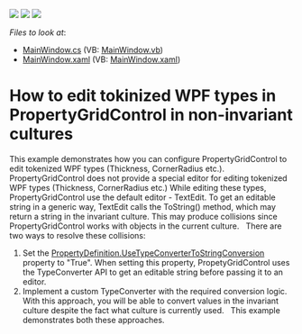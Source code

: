 <!-- default badges list -->
![](https://img.shields.io/endpoint?url=https://codecentral.devexpress.com/api/v1/VersionRange/181028374/21.1.5%2B)
[![](https://img.shields.io/badge/Open_in_DevExpress_Support_Center-FF7200?style=flat-square&logo=DevExpress&logoColor=white)](https://supportcenter.devexpress.com/ticket/details/T830422)
[![](https://img.shields.io/badge/📖_How_to_use_DevExpress_Examples-e9f6fc?style=flat-square)](https://docs.devexpress.com/GeneralInformation/403183)
<!-- default badges end -->
<!-- default file list -->
*Files to look at*:

* [MainWindow.cs](./CS/MainWindow.xaml.cs) (VB: [MainWindow.vb](./VB/MainWindow.xaml.vb))
* [MainWindow.xaml](./CS/MainWindow.xaml) (VB: [MainWindow.xaml](./VB/MainWindow.xaml))
<!-- default file list end -->
# How to edit tokinized WPF types in PropertyGridControl in non-invariant cultures


This example demonstrates how you can configure PropertyGridControl to edit tokenized WPF types (Thickness, CornerRadius etc.).
 
PropertyGridControl does not provide a special editor for editing tokenized WPF types (Thickness, CornerRadius etc.) While editing these types, PropertyGridControl use the default editor - TextEdit. To get an editable string in a generic way, TextEdit calls the ToString() method, which may return a string in the invariant culture. This may produce collisions since PropertyGridControl works with objects in the current culture.
 
There are two ways to resolve these collisions:
1) Set the [PropertyDefinition.UseTypeConverterToStringConversion](https://documentation.devexpress.com/WPF/DevExpress.Xpf.PropertyGrid.PropertyDefinition.UseTypeConverterToStringConversion.property) property to "True". When setting this property, PropetyGridControl uses the TypeConverter API to get an editable string before passing it to an editor.
2) Implement a custom TypeConverter with the required conversion logic. With this approach, you will be able to convert values in the invariant culture despite the fact what culture is currently used.
 
This example demonstrates both these approaches. 


